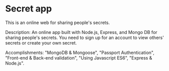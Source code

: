 # Secret app
This is an online web for sharing people's secrets.

Description: An online app built with Node.js, Express, and Mongo DB for sharing people's secrets. You need to sign up for an account to view others' secrets or create your own secret.

Accomplishments: "MongoDB & Mongoose", "Passport Authentication", "Front-end & Back-end validation", "Using Javascript ES6", "Express & Node.js".
